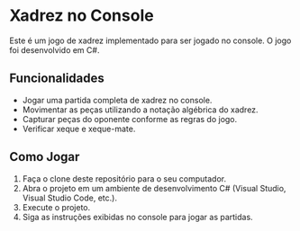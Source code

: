 # Xadrez no Console

Este é um jogo de xadrez implementado para ser jogado no console. O jogo foi desenvolvido em C#.

## Funcionalidades

- Jogar uma partida completa de xadrez no console.
- Movimentar as peças utilizando a notação algébrica do xadrez.
- Capturar peças do oponente conforme as regras do jogo.
- Verificar xeque e xeque-mate.

## Como Jogar

1. Faça o clone deste repositório para o seu computador.
2. Abra o projeto em um ambiente de desenvolvimento C# (Visual Studio, Visual Studio Code, etc.).
3. Execute o projeto.
4. Siga as instruções exibidas no console para jogar as partidas.
